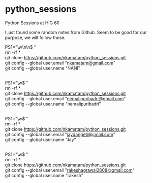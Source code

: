 # python_sessions
Python Sessions at HIG 60

I just found some random notes from Github. Seem to be good for our purpose, we will follow those.



PS1="\w\n\n$ " <br>
rm -rf * <br>
git clone https://github.com/nkamatam/python_sessions.git <br>
git config --global user.email "nkamatam@gmail.com" <br>
git config --global user.name "NANI" <br> <br>

PS1="\w$ " <br>
rm -rf * <br>
git clone https://github.com/nkamatam/python_sessions.git <br>
git config --global user.email "nemalipuribadri@gmail.com" <br>
git config --global user.name "nemalipuribadri" <br> <br>



PS1="\w$ " <br>
rm -rf * <br>
git clone https://github.com/nkamatam/python_sessions.git<br>
git config --global user.email "jaydangeti@gmail.com" <br>
git config --global user.name "Jay" <br> <br>


PS1="\w$ " <br>
rm -rf * <br>
git clone https://github.com/nkamatam/python_sessions.git<br>
git config --global user.email "rakeshagrawal2808@gmail.com" <br>
git config --global user.name "rakesh" <br> <br>
